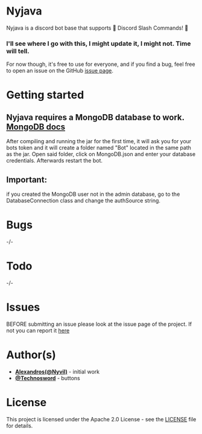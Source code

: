 # Nyjava
Nyjava is a discord bot base that supports 🎉 Discord Slash Commands! 🎉
### I'll see where I go with this, I might update it, I might not. Time will tell.
For now though, it's free to use for everyone, and if you find a bug, feel free to open an issue on the GitHub [issue page](https://github.com/Nyvil/Nyjava/issues).

# Getting started
## Nyjava requires a MongoDB database to work. [MongoDB docs](https://docs.mongodb.com/manual/tutorial/getting-started/)

After compiling and running the jar for the first time, it will ask you for your bots token and it will create a folder named "Bot" located in the same path</br> as the jar. 
Open said folder, click on MongoDB.json and enter your database credentials. Afterwards restart the bot.

## Important: 
if you created the MongoDB user not in the admin database, go to the DatabaseConnection class and change the authSource string. 

# Bugs
-/-

# Todo
-/-

# Issues
BEFORE submitting an issue please look at the issue page of the project.
If not you can report it [here](https://github.com/Nyvil/Nyjava/issues)

# Author(s)
* **[Alexandros(@Nyvil)](https://github.com/Nyvil)** - initial work
* **[@Technosword](https://github.com/Technosword)** - buttons

# License
This project is licensed under the Apache 2.0 License - see the [LICENSE](https://github.com/Nyvil/Nyjava/blob/stable/LICENSE) file for details.
